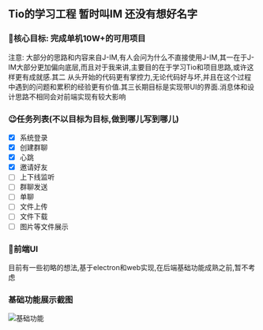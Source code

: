 ## Tio的学习工程 暂时叫IM 还没有想好名字

### 🤩核心目标: 完成单机10W+的可用项目

注意: 大部分的思路和内容来自J-IM,有人会问为什么不直接使用J-IM,其一在于J-IM大部分更加偏向底层,而且对于我来讲,主要目的在于学习Tio和项目思路,或许这样更有成就感.其二
从头开始的代码更有掌控力,无论代码好与坏,并且在这个过程中遇到的问题和累积的经验更有价值.其三长期目标是实现带UI的界面.消息体和设计思路不相同会对前端实现有较大影响

### 😉任务列表(不以目标为目标,做到哪儿写到哪儿)
- [X] 系统登录
- [X] 创建群聊
- [X] 心跳
- [X] 邀请好友
- [ ] 上下线监听
- [ ] 群聊发送
- [ ] 单聊
- [ ] 文件上传
- [ ] 文件下载
- [ ] 图片等文件展示

### 🎉前端UI
目前有一些初略的想法,基于electron和web实现,在后端基础功能成熟之前,暂不考虑

### 基础功能展示截图
![基础功能](https://images.gitee.com/uploads/images/2021/1010/003129_ffffa712_1446263.png "屏幕截图.png")